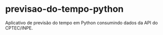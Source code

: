 # previsao-do-tempo-python
Aplicativo de previsão do tempo em Python consumindo dados da API do CPTEC/INPE.
